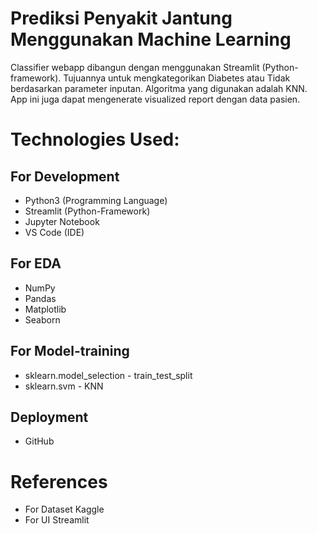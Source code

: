 # Prediksi Penyakit Jantung Menggunakan Machine Learning
Classifier webapp dibangun dengan menggunakan Streamlit (Python-framework). Tujuannya untuk mengkategorikan Diabetes atau Tidak berdasarkan parameter inputan. Algoritma yang digunakan adalah KNN. App ini juga dapat mengenerate visualized report dengan data pasien.

# Technologies Used:
## For Development
* Python3 (Programming Language)
* Streamlit (Python-Framework)
* Jupyter Notebook
* VS Code (IDE)

## For EDA
* NumPy
* Pandas
* Matplotlib
* Seaborn

## For Model-training
* sklearn.model_selection - train_test_split
* sklearn.svm - KNN

## Deployment
* GitHub

# References
* For Dataset Kaggle
* For UI Streamlit

